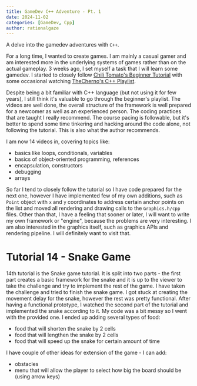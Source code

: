 ```yaml
---
title: GameDev C++ Adventure - Pt. 1
date: 2024-11-02
categories: [GameDev, Cpp]
author: rationalgaze
---
```


A delve into the gamedev adventures with `C++`.
<!--excerpt-->

For a long time, I wanted to create games. I am mainly a casual gamer and am interested more in the underlying systems of games rather than on the actual gameplay. 3 weeks ago, I set myself a task that I will learn some gamedev. I started to closely follow [Chili Tomato's Beginner Tutorial](https://www.youtube.com/playlist?list=PLqCJpWy5FohcehaXlCIt8sVBHBFFRVWsx) with some occasional watching [TheCherno's C++ Playlist](https://www.youtube.com/playlist?list=PLlrATfBNZ98dudnM48yfGUldqGD0S4FFb).

Despite being a bit familiar with C++ language (but not using it for few years), I still think it's valuable to go through the beginner's playlist. The videos are well done, the overall structure of the framework is well prepared for a newcomer as well as an experienced person. The coding practices that are taught I really recommend. The course pacing is followable, but it's better to spend some time tinkering and hacking around the code alone, not following the tutorial. This is also what the author recommends.

I am now 14 videos in, covering topics like:
- basics like loops, conditionals, variables
- basics of object-oriented programming, references
- encapsulation, constructors
- debugging
- arrays

So far I tend to closely follow the tutorial so I have code prepared for the next one, however I have implemented few of my own additions, such as `Point` object with `x` and `y` coordinates to address certain anchor points on the list and moved all rendering and drawing calls to the `Graphics.h/cpp` files. Other than that, I have a feeling that sooner or later, I will want to write my own framework or "engine", because the problems are very interesting. I am also interested in the graphics itself, such as graphics APIs and rendering pipeline. I will definitely want to visit that.

# Tutorial 14 - Snake Game
14th tutorial is the Snake game tutorial. It is split into two parts - the first part creates a basic framework for the snake and it is up to the viewer to take the challenge and try to implement the rest of the game. I have taken the challenge and tried to finish the snake game. I got stuck at creating the movement delay for the snake, however the rest was pretty functional. After having a functional prototype, I watched the second part of the tutorial and implemented the snake according to it. My code was a bit messy so I went with the provided one. I ended up adding several types of food:
- food that will shorten the snake by 2 cells
- food that will lengthen the snake by 2 cells
- food that will speed up the snake for certain amount of time

I have couple of other ideas for extension of the game - I can add:
- obstacles
- menu that will allow the player to select how big the board should be (using arrow keys)

